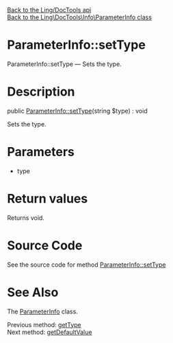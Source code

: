 [Back to the Ling/DocTools api](https://github.com/lingtalfi/DocTools/blob/master/doc/api/Ling/DocTools.md)<br>
[Back to the Ling\DocTools\Info\ParameterInfo class](https://github.com/lingtalfi/DocTools/blob/master/doc/api/Ling/DocTools/Info/ParameterInfo.md)


ParameterInfo::setType
================



ParameterInfo::setType — Sets the type.




Description
================


public [ParameterInfo::setType](https://github.com/lingtalfi/DocTools/blob/master/doc/api/Ling/DocTools/Info/ParameterInfo/setType.md)(string $type) : void




Sets the type.




Parameters
================


- type

    


Return values
================

Returns void.








Source Code
===========
See the source code for method [ParameterInfo::setType](https://github.com/lingtalfi/DocTools/blob/master/Info/ParameterInfo.php#L94-L97)


See Also
================

The [ParameterInfo](https://github.com/lingtalfi/DocTools/blob/master/doc/api/Ling/DocTools/Info/ParameterInfo.md) class.

Previous method: [getType](https://github.com/lingtalfi/DocTools/blob/master/doc/api/Ling/DocTools/Info/ParameterInfo/getType.md)<br>Next method: [getDefaultValue](https://github.com/lingtalfi/DocTools/blob/master/doc/api/Ling/DocTools/Info/ParameterInfo/getDefaultValue.md)<br>

